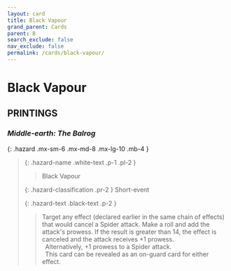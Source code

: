```yaml
---
layout: card
title: Black Vapour
grand_parent: Cards
parent: B
search_exclude: false
nav_exclude: false
permalink: /cards/black-vapour/
---
```


# Black Vapour


## PRINTINGS


### _Middle-earth: The Balrog_

{: .hazard .mx-sm-6 .mx-md-8 .mx-lg-10 .mb-4 }
> {: .hazard-name .white-text .p-1 .pl-2 }
> > <div class="hazard-mp"></div>
> > <div class="card-name">Black Vapour</div>
>
> {: .hazard-classification .pr-2 }
> Short-event
>
> {: .hazard-text .black-text .p-2 }
> > Target any effect (declared earlier in the same chain of effects) that would cancel a Spider attack. Make a roll and add the attack's prowess. If the result is greater than 14, the effect is canceled and the attack receives +1 prowess. <br>&ensp;Alternatively, +1 prowess to a Spider attack. <br>&ensp;This card can be revealed as an on-guard card for either effect. 
>


